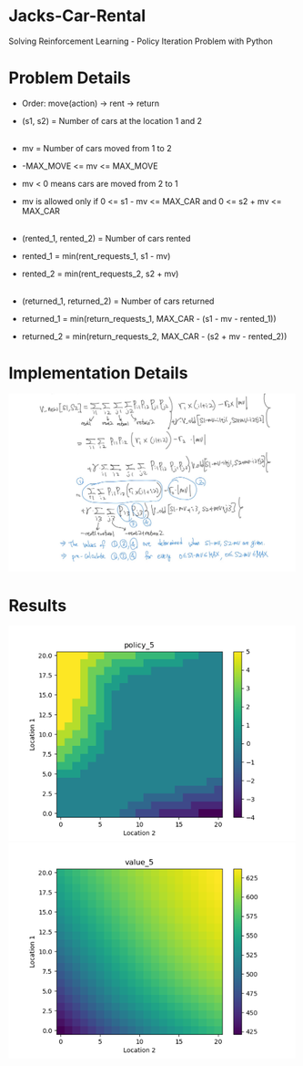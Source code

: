 # Jacks-Car-Rental
Solving Reinforcement Learning - Policy Iteration Problem with Python

# Problem Details
* Order: move(action) -> rent -> return
* (s1, s2) = Number of cars at the location 1 and 2<br><br>

* mv = Number of cars moved from 1 to 2
* -MAX_MOVE <= mv <= MAX_MOVE
* mv < 0 means cars are moved from 2 to 1
* mv is allowed only if 0 <= s1 - mv <= MAX_CAR and 0 <= s2 + mv <= MAX_CAR<br><br>

* (rented_1, rented_2) = Number of cars rented
* rented_1 = min(rent_requests_1, s1 - mv)
* rented_2 = min(rent_requests_2, s2 + mv)<br><br>

* (returned_1, returned_2) = Number of cars returned
* returned_1 = min(return_requests_1, MAX_CAR - (s1 - mv - rented_1))
* returned_2 = min(return_requests_2, MAX_CAR - (s2 + mv - rented_2))

# Implementation Details
![](https://github.com/aask1357/Jacks-Car-Rental/blob/main/implementation.jpg)

# Results
![](https://github.com/aask1357/Jacks-Car-Rental/blob/main/policy_5.png) ![](https://github.com/aask1357/Jacks-Car-Rental/blob/main/value_5.png)
